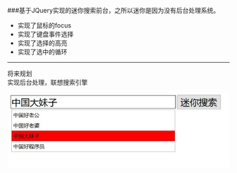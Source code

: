###基于JQuery实现的迷你搜索前台，之所以迷你是因为没有后台处理系统。<br>
* 实现了鼠标的focus<br>
* 实现了键盘事件选择<br>
* 实现了选择的高亮<br>
* 实现了选中的循环<br>
***
将来规划<br>
实现后台处理，联想搜索引擎<br>

![mou](https://github.com/iyun/imageSource/blob/master/src/nyun/image/jquery/jQueryminisearch2.jpg)

